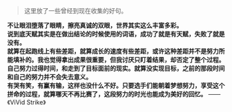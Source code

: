 >这里放了一些曾经到现在收集的好句。

**不让眼泪堕落了眼睛，擦亮真诚的双眼，世界其实这么丰富多彩。**            
**说到底天赋其实是在做出结论的时候使用的词语，成功了就是有天赋，失败了就是没有。**                     
**就算在起跑线上有些差距，就算成长的速度有些差距，或许这种差距并不是努力所能填补的。我也觉得拿出成果很重要，但我讨厌只盯着结果，却否定了整个过程。**                           
**自己努力过得时间，和走到了目标面前的现实。就算没实现目标，之前的那段时间和自己的努力并不会失去意义。**                                
**有哭有笑，有赢有输，这样也没什么不好。只要选手们能朝着梦想努力，享受这个拼命的过程，就算哪天不再比赛了，这段努力的时光也能成为美好的回忆。**
                                                       —— 《ViVid Strike》
